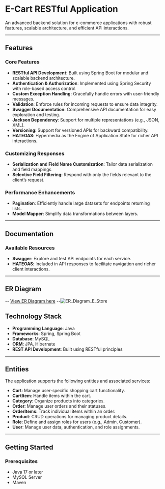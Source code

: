 # E-Cart RESTful Application  

An advanced backend solution for e-commerce applications with robust features, scalable architecture, and efficient API interactions.  

---

## Features  

### Core Features  
- **RESTful API Development**: Built using Spring Boot for modular and scalable backend architecture.  
- **Authentication & Authorization**: Implemented using Spring Security with role-based access control.  
- **Custom Exception Handling**: Gracefully handle errors with user-friendly messages.  
- **Validation**: Enforce rules for incoming requests to ensure data integrity.  
- **Swagger Documentation**: Comprehensive API documentation for easy exploration and testing.  
- **Jackson Dependency**: Support for multiple representations (e.g., JSON, XML).  
- **Versioning**: Support for versioned APIs for backward compatibility.  
- **HATEOAS**: Hypermedia as the Engine of Application State for richer API interactions.  

### Customizing Responses  
- **Serialization and Field Name Customization**: Tailor data serialization and field mappings.  
- **Selective Field Filtering**: Respond with only the fields relevant to the client’s request.  

### Performance Enhancements  
- **Pagination**: Efficiently handle large datasets for endpoints returning lists.  
- **Model Mapper**: Simplify data transformations between layers.  

---

## Documentation  

### Available Resources  
- **Swagger**: Explore and test API endpoints for each service.  
- **HATEOAS**: Included in API responses to facilitate navigation and richer client interactions.  

---

## ER Diagram
-- [View ER Diagram here](ER_Diagram_E_Store.png)
--![ER_Diagram_E_Store](https://github.com/user-attachments/assets/8cc91239-689e-4931-83c3-db1743ad55d9)



## Technology Stack  

- **Programming Language**: Java  
- **Frameworks**: Spring, Spring Boot  
- **Database**: MySQL  
- **ORM**: JPA, Hibernate  
- **REST API Development**: Built using RESTful principles  

---

## Entities  

The application supports the following entities and associated services:  
- **Cart**: Manage user-specific shopping cart functionality.  
- **CartItem**: Handle items within the cart.  
- **Category**: Organize products into categories.  
- **Order**: Manage user orders and their statuses.  
- **OrderItems**: Track individual items within an order.  
- **Product**: CRUD operations for managing product details.  
- **Role**: Define and assign roles for users (e.g., Admin, Customer).  
- **User**: Manage user data, authentication, and role assignments.  

---

## Getting Started  

### Prerequisites  
- Java 17 or later  
- MySQL Server  
- Maven  

